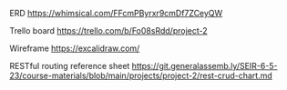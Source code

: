 
ERD  https://whimsical.com/FFcmPByrxr9cmDf7ZCeyQW

Trello board https://trello.com/b/Fo08sRdd/project-2

Wireframe https://excalidraw.com/
    

RESTful routing reference sheet https://git.generalassemb.ly/SEIR-6-5-23/course-materials/blob/main/projects/project-2/rest-crud-chart.md 

